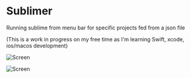 Sublimer
=============

Running sublime from menu bar for specific projects fed from a json file

(This is a work in progress on my free time as I'm learning Swift, xcode, ios/macos development)

![Screen](https://dl.dropboxusercontent.com/u/2001692/ImagesShelf/Submiler/Captura%20de%20tela%202014-11-09%2018.45.02.png)

![Screen](https://dl.dropboxusercontent.com/u/2001692/ImagesShelf/Submiler/Screenshot%202014-12-07%2014.00.31.png)
